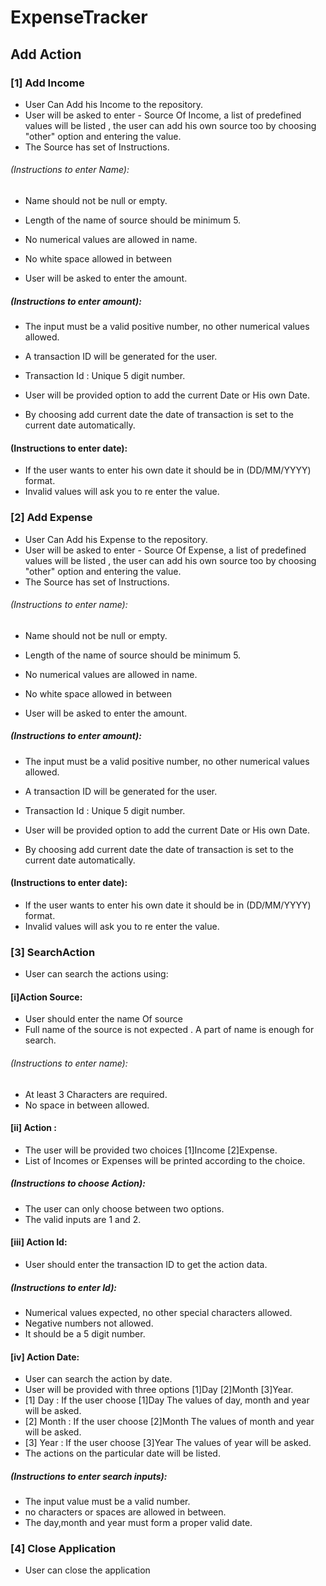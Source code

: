 # ExpenseTracker

## Add Action

### [1] Add Income
* User Can Add his Income to the repository.
* User will be asked to enter - Source Of Income, a list of predefined values will be listed ,
the user can add his own source too by choosing "other" option and entering the value.
* The Source has set of Instructions.
###### (Instructions to enter Name): 
* Name should not be null or empty.
* Length of the name of source should be minimum 5.
* No numerical values are allowed in name.
* No white space allowed in between

* User will be asked to enter the amount.
##### (Instructions to enter amount):
* The input must be a valid positive number, no other numerical values allowed.

* A transaction ID will be generated for the user.
* Transaction Id : Unique 5 digit number.

* User will be provided option to add the current Date or His own Date.
* By choosing add current date the date of transaction is set to the current date automatically.
#### (Instructions to enter date):
* If the user wants to enter his own date it should be in (DD/MM/YYYY) format.
* Invalid values will ask you to re enter the value.

### [2] Add Expense
* User Can Add his Expense to the repository.
* User will be asked to enter - Source Of Expense, a list of predefined values will be listed ,
the user can add his own source too by choosing "other" option and entering the value.
* The Source has set of Instructions.
###### (Instructions to enter name): 
* Name should not be null or empty.
* Length of the name of source should be minimum 5.
* No numerical values are allowed in name.
* No white space allowed in between

* User will be asked to enter the amount.
##### (Instructions to enter amount):
* The input must be a valid positive number, no other numerical values allowed.

* A transaction ID will be generated for the user.
* Transaction Id : Unique 5 digit number.

* User will be provided option to add the current Date or His own Date.
* By choosing add current date the date of transaction is set to the current date automatically.
#### (Instructions to enter date):
* If the user wants to enter his own date it should be in (DD/MM/YYYY) format.
* Invalid values will ask you to re enter the value.

### [3] SearchAction 
* User can search the actions using:

#### [i]Action Source:
* User should enter the name Of source
* Full name of the source is not expected . A part of name is enough for search.
###### (Instructions to enter name):
* At least 3 Characters are required.
* No space in between allowed.

#### [ii] Action :
* The user will be provided two choices [1]Income [2]Expense.
* List of Incomes or Expenses will be printed according to the choice.
##### (Instructions to choose Action):
* The user can only choose between two options.
* The valid inputs are 1 and 2.


#### [iii] Action Id:
* User should enter the transaction ID to get the action data.
##### (Instructions to enter Id):
* Numerical values expected, no other special characters allowed.
* Negative numbers not allowed.
* It should be a 5 digit number.

#### [iv] Action Date:
* User can search the action by date.
* User will be provided with three options [1]Day [2]Month [3]Year.
* [1] Day : If the user choose [1]Day The values of day, month and year will be asked.
* [2] Month : If the user choose [2]Month The values of month and year will be asked.
* [3] Year : If the user choose [3]Year The values of year will be asked.
* The actions on the particular date will be listed.
##### (Instructions to enter search inputs):
* The input value must be a valid number.
* no characters or spaces are allowed in between.
* The day,month and year must form a proper valid date.

### [4] Close Application
* User can close the application